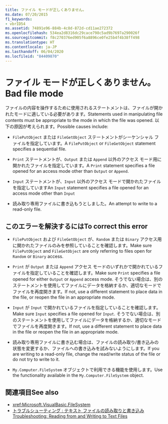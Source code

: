 ```yaml
---
title: ファイル モードが正しくありません。
ms.date: 07/20/2015
f1_keywords:
- vbrID54
ms.assetid: 74891e96-884b-4c8d-872d-cd11ae272372
ms.openlocfilehash: 534ea2d8316dc29cace798c5ad9b7697a290026f
ms.sourcegitcommit: f8c270376ed905f6a8896ce0fe25b4f4b38ff498
ms.translationtype: HT
ms.contentlocale: ja-JP
ms.lasthandoff: 06/04/2020
ms.locfileid: "84409870"
---
```

# <a name="bad-file-mode"></a><span data-ttu-id="5e250-102">ファイル モードが正しくありません。</span><span class="sxs-lookup"><span data-stu-id="5e250-102">Bad file mode</span></span>
<span data-ttu-id="5e250-103">ファイルの内容を操作するために使用されるステートメントは、ファイルが開かれたモードに適している必要があります。</span><span class="sxs-lookup"><span data-stu-id="5e250-103">Statements used in manipulating file contents must be appropriate to the mode in which the file was opened.</span></span> <span data-ttu-id="5e250-104">以下の原因が考えられます。</span><span class="sxs-lookup"><span data-stu-id="5e250-104">Possible causes include:</span></span>  
  
- <span data-ttu-id="5e250-105">`FilePutObject` または `FileGetObject` ステートメントがシーケンシャル ファイルを指定しています。</span><span class="sxs-lookup"><span data-stu-id="5e250-105">A `FilePutObject` or `FileGetObject` statement specifies a sequential file.</span></span>  
  
- <span data-ttu-id="5e250-106">`Print` ステートメントが、`Output` または `Append` 以外のアクセス モード用に開かれたファイルを指定しています。</span><span class="sxs-lookup"><span data-stu-id="5e250-106">A `Print` statement specifies a file opened for an access mode other than `Output` or `Append`.</span></span>  
  
- <span data-ttu-id="5e250-107">`Input` ステートメントが、`Input` 以外のアクセス モードで開かれたファイルを指定しています</span><span class="sxs-lookup"><span data-stu-id="5e250-107">An `Input` statement specifies a file opened for an access mode other than `Input`</span></span>  
  
- <span data-ttu-id="5e250-108">読み取り専用ファイルに書き込もうとしました。</span><span class="sxs-lookup"><span data-stu-id="5e250-108">An attempt to write to a read-only file.</span></span>  
  
## <a name="to-correct-this-error"></a><span data-ttu-id="5e250-109">このエラーを解決するには</span><span class="sxs-lookup"><span data-stu-id="5e250-109">To correct this error</span></span>  
  
- <span data-ttu-id="5e250-110">`FilePutObject` および `FileGetObject` が、`Random` または `Binary` アクセス用に開かれたファイルのみを参照していることを確認します。</span><span class="sxs-lookup"><span data-stu-id="5e250-110">Make sure `FilePutObject` and `FileGetObject` are only referring to files open for `Random` or `Binary` access.</span></span>  
  
- <span data-ttu-id="5e250-111">`Print` が `Output` または `Append` アクセス モードのいずれかで開かれているファイルを指定していることを確認します。</span><span class="sxs-lookup"><span data-stu-id="5e250-111">Make sure `Print` specifies a file opened for either `Output` or `Append` access mode.</span></span> <span data-ttu-id="5e250-112">そうでない場合は、別のステートメントを使用してファイルにデータを格納するか、適切なモードでファイルを再度開きます。</span><span class="sxs-lookup"><span data-stu-id="5e250-112">If not, use a different statement to place data in the file, or reopen the file in an appropriate mode.</span></span>  
  
- <span data-ttu-id="5e250-113">`Input` が `Input` で開かれているファイルを指定していることを確認します。</span><span class="sxs-lookup"><span data-stu-id="5e250-113">Make sure `Input` specifies a file opened for `Input`.</span></span> <span data-ttu-id="5e250-114">そうでない場合は、別のステートメントを使用してファイルにデータを格納するか、適切なモードでファイルを再度開きます。</span><span class="sxs-lookup"><span data-stu-id="5e250-114">If not, use a different statement to place data in the file or reopen the file in an appropriate mode.</span></span>  
  
- <span data-ttu-id="5e250-115">読み取り専用ファイルに書き込む場合は、ファイルの読み取り/書き込みの状態を変更するか、ファイルへの書き込みを試みないようにします。</span><span class="sxs-lookup"><span data-stu-id="5e250-115">If you are writing to a read-only file, change the read/write status of the file or do not try to write to it.</span></span>  
  
- <span data-ttu-id="5e250-116">`My.Computer.FileSystem` オブジェクトで利用できる機能を使用します。</span><span class="sxs-lookup"><span data-stu-id="5e250-116">Use the functionality available in the `My.Computer.FileSystem` object.</span></span>  
  
## <a name="see-also"></a><span data-ttu-id="5e250-117">関連項目</span><span class="sxs-lookup"><span data-stu-id="5e250-117">See also</span></span>

- <xref:Microsoft.VisualBasic.FileSystem>
- [<span data-ttu-id="5e250-118">トラブルシューティング : テキスト ファイルの読み取りと書き込み</span><span class="sxs-lookup"><span data-stu-id="5e250-118">Troubleshooting: Reading from and Writing to Text Files</span></span>](../../developing-apps/programming/drives-directories-files/troubleshooting-reading-from-and-writing-to-text-files.md)
